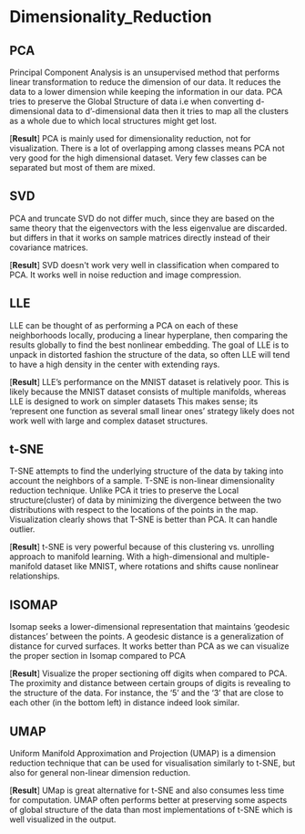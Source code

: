 # Dimensionality_Reduction

## PCA
Principal Component Analysis is an unsupervised method that performs linear transformation to reduce the dimension of our data. It reduces the data to a lower dimension while keeping the information in our data.
PCA tries to preserve the Global Structure of data i.e when converting d-dimensional data to d’-dimensional data then it tries to map all the clusters as a whole due to which local structures might get lost.

[**Result**] PCA is mainly used for dimensionality reduction, not for visualization. There is a lot of overlapping among classes means PCA not very good for the high dimensional dataset. Very few classes can be separated but most of them are mixed.

## SVD
PCA and truncate SVD do not differ much, since they are based on the same theory that the eigenvectors with the less eigenvalue are discarded. but differs in that it works on sample matrices directly instead of their covariance matrices.

[**Result**] SVD doesn't work very well in classification when compared to PCA. It works well in noise reduction and image compression.

## LLE
LLE can be thought of as performing a PCA on each of these neighborhoods locally, producing a linear hyperplane, then comparing the results globally to find the best nonlinear embedding.
The goal of LLE is to unpack in distorted fashion the structure of the data, so often LLE will tend to have a high density in the center with extending rays.

[**Result**] LLE’s performance on the MNIST dataset is relatively poor. This is likely because the MNIST dataset consists of multiple manifolds, whereas LLE is designed to work on simpler datasets
This makes sense; its ‘represent one function as several small linear ones’ strategy likely does not work well with large and complex dataset structures.

## t-SNE
T-SNE attempts to find the underlying structure of the data by taking into account the neighbors of a sample.
T-SNE is non-linear dimensionality reduction technique.
Unlike PCA it tries to preserve the Local structure(cluster) of data by minimizing the divergence between the two distributions with respect to the locations of the points in the map.
Visualization clearly shows that T-SNE is better than PCA.
It can handle outlier.

[**Result**] t-SNE is very powerful because of this clustering vs. unrolling approach to manifold learning. With a high-dimensional and multiple-manifold dataset like MNIST, where rotations and shifts cause nonlinear relationships.

## ISOMAP
Isomap seeks a lower-dimensional representation that maintains ‘geodesic distances’ between the points. A geodesic distance is a generalization of distance for curved surfaces.
It works better than PCA as we can visualize the proper section in Isomap compared to PCA

[**Result**] Visualize the proper sectioning off digits when compared to PCA. The proximity and distance between certain groups of digits is revealing to the structure of the data. For instance, the ‘5’ and the ‘3’ that are close to each other (in the bottom left) in distance indeed look similar.

## UMAP
Uniform Manifold Approximation and Projection (UMAP) is a dimension reduction technique that can be used for visualisation similarly to t-SNE, but also for general non-linear dimension reduction.

[**Result**] UMap is great alternative for t-SNE and also consumes less time for computation. UMAP often performs better at preserving some aspects of global structure of the data than most implementations of t-SNE which is well visualized in the output.
